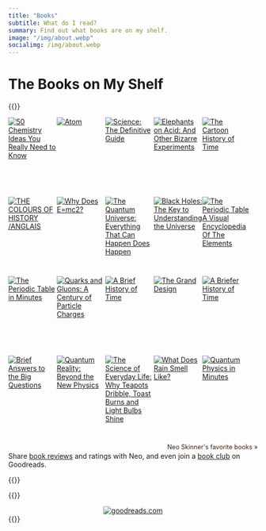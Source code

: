 ```yaml
---
title: "Books"
subtitle: What do I read?
summary: Find out what books are on my shelf.
image: "/img/about.webp"
socialimg: /img/about.webp
---
```


# The Books on My Shelf

{{<rawhtml>}}

<style type="text/css" media="screen">
        .gr_grid_container {
          /* customize grid container div here. eg: width: 500px; */
          height: max-content;
        }

        .gr_grid_book_container {
          /* customize book cover container div here */
          float: left;
          width: 98px;
          height: 160px;
          padding: 0px 0px;
          overflow: hidden;
        }
      </style>
<div id="gr_grid_widget_1691484762">
        <!-- Show static html as a placeholder in case js is not enabled - javascript include will override this if things work -->
          <div class="gr_grid_container">
    <div class="gr_grid_book_container"><a title="50 Chemistry Ideas You Really Need to Know (50 Ideas You Really Need to Know series)" rel="nofollow" href="https://www.goodreads.com/book/show/27431669-50-chemistry-ideas-you-really-need-to-know"><img alt="50 Chemistry Ideas You Really Need to Know" border="0" src="https://i.gr-assets.com/images/S/compressed.photo.goodreads.com/books/1446700555l/27431669._SX98_.jpg" /></a></div>
    <div class="gr_grid_book_container"><a title="Atom" rel="nofollow" href="https://www.goodreads.com/book/show/3961946-atom"><img alt="Atom" border="0" src="https://i.gr-assets.com/images/S/compressed.photo.goodreads.com/books/1348912294l/3961946._SX98_.jpg" /></a></div>
    <div class="gr_grid_book_container"><a title="Science: The Definitive Guide" rel="nofollow" href="https://www.goodreads.com/book/show/10711252-science"><img alt="Science: The Definitive Guide" border="0" src="https://i.gr-assets.com/images/S/compressed.photo.goodreads.com/books/1302553915l/10711252._SX98_.jpg" /></a></div>
    <div class="gr_grid_book_container"><a title="Elephants on Acid: And Other Bizarre Experiments (Harvest Original)" rel="nofollow" href="https://www.goodreads.com/book/show/1449994.Elephants_on_Acid"><img alt="Elephants on Acid: And Other Bizarre Experiments" border="0" src="https://i.gr-assets.com/images/S/compressed.photo.goodreads.com/books/1328833268l/1449994._SX98_.jpg" /></a></div>
    <div class="gr_grid_book_container"><a title="The Cartoon History of Time" rel="nofollow" href="https://www.goodreads.com/book/show/2088502.The_Cartoon_History_of_Time"><img alt="The Cartoon History of Time" border="0" src="https://i.gr-assets.com/images/S/compressed.photo.goodreads.com/books/1305904865l/2088502._SX98_.jpg" /></a></div>
    <div class="gr_grid_book_container"><a title="THE COLOURS OF HISTORY /ANGLAIS (QED PUBLISHING)" rel="nofollow" href="https://www.goodreads.com/book/show/41678159-the-colours-of-history-anglais"><img alt="THE COLOURS OF HISTORY /ANGLAIS" border="0" src="https://i.gr-assets.com/images/S/compressed.photo.goodreads.com/books/1536011752l/41678159._SX98_.jpg" /></a></div>
    <div class="gr_grid_book_container"><a title="Why Does E=mc2?" rel="nofollow" href="https://www.goodreads.com/book/show/8531218-why-does-e-mc2"><img alt="Why Does E=mc2?" border="0" src="https://i.gr-assets.com/images/S/compressed.photo.goodreads.com/books/1328806949l/8531218._SX98_.jpg" /></a></div>
    <div class="gr_grid_book_container"><a title="The Quantum Universe: Everything That Can Happen Does Happen" rel="nofollow" href="https://www.goodreads.com/book/show/12672387-the-quantum-universe"><img alt="The Quantum Universe: Everything That Can Happen Does Happen" border="0" src="https://i.gr-assets.com/images/S/compressed.photo.goodreads.com/books/1328215701l/12672387._SX98_.jpg" /></a></div>
    <div class="gr_grid_book_container"><a title="Black Holes: The Key to Understanding the Universe" rel="nofollow" href="https://www.goodreads.com/book/show/62886194-black-holes"><img alt="Black Holes: The Key to Understanding the Universe" border="0" src="https://i.gr-assets.com/images/S/compressed.photo.goodreads.com/books/1664970168l/62886194._SX98_.jpg" /></a></div>
    <div class="gr_grid_book_container"><a title="The Periodic Table A Visual Encyclopedia Of The Elements" rel="nofollow" href="https://www.goodreads.com/book/show/70752225-the-periodic-table-a-visual-encyclopedia-of-the-elements"><img alt="The Periodic Table A Visual Encyclopedia Of The Elements" border="0" src="https://s.gr-assets.com/assets/nophoto/book/111x148-bcc042a9c91a29c1d680899eff700a03.png" /></a></div>
    <div class="gr_grid_book_container"><a title="The Periodic Table in Minutes" rel="nofollow" href="https://www.goodreads.com/book/show/28862706-the-periodic-table-in-minutes"><img alt="The Periodic Table in Minutes" border="0" src="https://i.gr-assets.com/images/S/compressed.photo.goodreads.com/books/1456693923l/28862706._SX98_.jpg" /></a></div>
    <div class="gr_grid_book_container"><a title="Quarks and Gluons: A Century of Particle Charges" rel="nofollow" href="https://www.goodreads.com/book/show/684621.Quarks_and_Gluons"><img alt="Quarks and Gluons: A Century of Particle Charges" border="0" src="https://i.gr-assets.com/images/S/compressed.photo.goodreads.com/books/1355126365l/684621._SX98_.jpg" /></a></div>
    <div class="gr_grid_book_container"><a title="A Brief History of Time" rel="nofollow" href="https://www.goodreads.com/book/show/3869.A_Brief_History_of_Time"><img alt="A Brief History of Time" border="0" src="https://i.gr-assets.com/images/S/compressed.photo.goodreads.com/books/1333578746l/3869._SX98_.jpg" /></a></div>
    <div class="gr_grid_book_container"><a title="The Grand Design" rel="nofollow" href="https://www.goodreads.com/book/show/8520362-the-grand-design"><img alt="The Grand Design" border="0" src="https://i.gr-assets.com/images/S/compressed.photo.goodreads.com/books/1320558363l/8520362._SX98_.jpg" /></a></div>
    <div class="gr_grid_book_container"><a title="A Briefer History of Time" rel="nofollow" href="https://www.goodreads.com/book/show/2094.A_Briefer_History_of_Time"><img alt="A Briefer History of Time" border="0" src="https://i.gr-assets.com/images/S/compressed.photo.goodreads.com/books/1386924782l/2094._SX98_.jpg" /></a></div>
    <div class="gr_grid_book_container"><a title="Brief Answers to the Big Questions" rel="nofollow" href="https://www.goodreads.com/book/show/40277241-brief-answers-to-the-big-questions"><img alt="Brief Answers to the Big Questions" border="0" src="https://i.gr-assets.com/images/S/compressed.photo.goodreads.com/books/1536862019l/40277241._SX98_.jpg" /></a></div>
    <div class="gr_grid_book_container"><a title="Quantum Reality: Beyond the New Physics" rel="nofollow" href="https://www.goodreads.com/book/show/3011086-quantum-reality"><img alt="Quantum Reality: Beyond the New Physics" border="0" src="https://s.gr-assets.com/assets/nophoto/book/111x148-bcc042a9c91a29c1d680899eff700a03.png" /></a></div>
    <div class="gr_grid_book_container"><a title="The Science of Everyday Life: Why Teapots Dribble, Toast Burns and Light Bulbs Shine" rel="nofollow" href="https://www.goodreads.com/book/show/26702296-the-science-of-everyday-life"><img alt="The Science of Everyday Life: Why Teapots Dribble, Toast Burns and Light Bulbs Shine" border="0" src="https://i.gr-assets.com/images/S/compressed.photo.goodreads.com/books/1442644630l/26702296._SX98_.jpg" /></a></div>
    <div class="gr_grid_book_container"><a title="What Does Rain Smell Like?" rel="nofollow" href="https://www.goodreads.com/book/show/52735280-what-does-rain-smell-like"><img alt="What Does Rain Smell Like?" border="0" src="https://i.gr-assets.com/images/S/compressed.photo.goodreads.com/books/1570900376l/52735280._SX98_SY160_.jpg" /></a></div>
    <div class="gr_grid_book_container"><a title="Quantum Physics in Minutes" rel="nofollow" href="https://www.goodreads.com/book/show/31934685-quantum-physics-in-minutes"><img alt="Quantum Physics in Minutes" border="0" src="https://i.gr-assets.com/images/S/compressed.photo.goodreads.com/books/1487828251l/31934685._SX98_.jpg" /></a></div>
    <br style="clear: both"/><br/><a class="gr_grid_branding" style="font-size: .9em; color: #382110; text-decoration: none; float: right; clear: both" rel="nofollow" href="https://www.goodreads.com/user/show/98087436-neo-skinner">Neo Skinner's favorite books »</a>
  <noscript><br/>Share <a rel="nofollow" href="/">book reviews</a> and ratings with Neo, and even join a <a rel="nofollow" href="/group">book club</a> on Goodreads.</noscript>
  </div>

</div>
      <script src="https://www.goodreads.com/review/grid_widget/98087436.Neo's%20all%20book%20montage?cover_size=medium&hide_link=&hide_title=true&num_books=200&order=a&shelf=all&sort=author&widget_id=1691484762" type="text/javascript" charset="utf-8"></script>

{{</rawhtml>}}

{{<rawhtml>}}

<center>
    <a rel="nofollow" href="https://link.neoski.tk/goodreads"><img alt="goodreads.com" style="border:0" src="https://s.gr-assets.com/images/widget/widget_logo.gif" /></a>
  </center>
{{</rawhtml>}}
